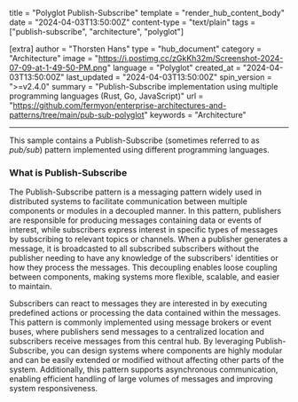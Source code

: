 title = "Polyglot Publish-Subscribe"
template = "render_hub_content_body"
date = "2024-04-03T13:50:00Z"
content-type = "text/plain"
tags = ["publish-subscribe", "architecture", "polyglot"]

[extra]
author = "Thorsten Hans"
type = "hub_document"
category = "Architecture"
image = "https://i.postimg.cc/zGkKh32m/Screenshot-2024-07-09-at-1-49-50-PM.png"
language = "Polyglot"
created_at = "2024-04-03T13:50:00Z"
last_updated = "2024-04-03T13:50:00Z"
spin_version = ">=v2.4.0"
summary = "Publish-Subscribe implementation using multiple programming languages (Rust, Go, JavaScript)"
url = "https://github.com/fermyon/enterprise-architectures-and-patterns/tree/main/pub-sub-polyglot"
keywords = "Architecture"

---
This sample contains a Publish-Subscribe (sometimes referred to as _pub/sub_) pattern implemented using different programming languages.

### What is Publish-Subscribe

The Publish-Subscribe pattern is a messaging pattern widely used in distributed systems to facilitate communication between multiple components or modules in a decoupled manner. In this pattern, publishers are responsible for producing messages containing data or events of interest, while subscribers express interest in specific types of messages by subscribing to relevant topics or channels. When a publisher generates a message, it is broadcasted to all subscribed subscribers without the publisher needing to have any knowledge of the subscribers' identities or how they process the messages. This decoupling enables loose coupling between components, making systems more flexible, scalable, and easier to maintain.

Subscribers can react to messages they are interested in by executing predefined actions or processing the data contained within the messages. This pattern is commonly implemented using message brokers or event buses, where publishers send messages to a centralized location and subscribers receive messages from this central hub. By leveraging Publish-Subscribe, you can design systems where components are highly modular and can be easily extended or modified without affecting other parts of the system. Additionally, this pattern supports asynchronous communication, enabling efficient handling of large volumes of messages and improving system responsiveness.